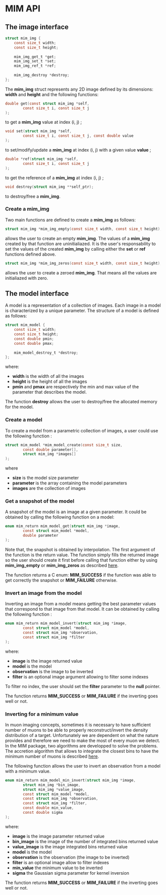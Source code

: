 # MIM API

## The image interface
```c
struct mim_img {
    const size_t width;
    const size_t height;
    
    mim_img_get_t *get;
    mim_img_set_t *set;
    mim_img_ref_t *ref;
    
    mim_img_destroy *destroy;
};
```

The **mim_img** struct represents any 2D image defined by its dimensions: **width** and **height** and the following functions:

```c
double get(const struct mim_img *self,
        const size_t i, const size_t j
);
```
to get a **mim_img** value at index (i, j) ;

```c
void set(struct mim_img *self,
        const size_t i, const size_t j, const double value
);
```
to set/modify/update a **mim_img** at index (i, j) with a given value **value** ;

```c
double *ref(struct mim_img *self,
        const size_t i, const size_t j
);
```
to get the reference of a **mim_img** at index (i, j) ;

```c
void destroy(struct mim_img **self_ptr);
```
to destroy/free a **mim_img**.

### Create a mim_img

Two main functions are defined to create a **mim_img** as follows:

```c
struct mim_img *mim_img_empty(const size_t width, const size_t height);
```
allows the user to create an empty **mim_img**. The values of a **mim_img** created by that function are uninitialiazed. It is the user's responsability to set the values of the created **mim_img** by calling either the **set** or **ref** functions defined above.

```c
struct mim_img *mim_img_zeros(const size_t width, const size_t height);
```
allows the user to create a zeroed **mim_img**. That means all the values are initialiazed with zero.


## The model interface

A model is a representation of a collection of images. Each image in a model is characterized by a unique parameter. The structure of a model is defined as follows:

```c
struct mim_model {
    const size_t width;
    const size_t height;
    const double pmin;
    const double pmax;
    
    mim_model_destroy_t *destroy;
};
```
where:

- **width** is the width of all the images
- **height** is the height of all the images
- **pmin** and **pmax** are respectively the min and max value of the parameter that describes the model.

The function **destroy** allows the user to destroy/free the allocated memory for the model.


### Create a model

To create a model from a parametric collection of images, a user could use the following function :

```c
struct mim_model *mim_model_create(const size_t size,
        const double parameter[],
        struct mim_img *images[]
);
```
where

- **size** is the model size parameter
- **parameter** is the array containing the model parameters
- **images** are the collection of images



### Get a snapshot of the model
A snapshot of the model is an image at a given parameter. It could be obtained by calling the following function on a model:

```c
enum mim_return mim_model_get(struct mim_img *image,
        const struct mim_model *model,
        double parameter
);
```
Note that, the snapshot is obtained by interpolation. The first argument of the function is the return value. The function simply fills the returned image so the user should create it first before calling that function either by using **mim_img_empty** or **mim_img_zeros** as described [here](#create-a-mim_img).

The function returns a C enum: **MIM_SUCCESS** if the function was able to get correctly the snapshot or **MIM_FAILURE** otherwise.


### Invert an image from the model

Inverting an image from a model means getting the best parameter values that correspond to that image from that model. It can be obtained by calling the following function :

```c
enum mim_return mim_model_invert(struct mim_img *image,
        const struct mim_model *model,
        const struct mim_img *observation,
        const struct mim_img *filter
);
```
where:

- **image** is the image returned value
- **model** is the model
- **observation** is the image to be inverted
- **filter** is an optional image argument allowing to filter some indexes

To filter no index, the user should set the **filter** parameter to the **null** pointer.

The function returns **MIM_SUCCESS** or **MIM_FAILURE** if the inverting goes well or not.


### Inverting for a minimum value

In muon imaging concepts, sometimes it is necessary to have sufficient number of muons to be able to properly reconstruct/invert the density distribution of a target. Unfortunately we are dependent on what the nature provides and therefore we need to make the most of every muon we detect. In the MIM package, two algorithms are developped to solve the problems. The accretion algorithm that allows to integrate the closest bins to have the minimum number of muons is described [here](algorithm.md).

The following function allows the user to invert an observation from a model with a minimum value.

```c
enum mim_return mim_model_min_invert(struct mim_img *image,
        struct mim_img *bin_image,
        struct mim_img *value_image,
        const struct mim_model *model,
        const struct mim_img *observation,
        const struct mim_img *filter,
        const double min_value,
        const double sigma
);
```
where:

- **image** is the image parameter returned value
- **bin_image** is the image of the number of integrated bins returned value
- **value_image** is the image integrated bins returned value
- **model** is the model
- **observation** is the observation (the image to be inverted)
- **filter** is an optional image allow to filter indexes
- **min_value** the minimum value to be inverted
- **sigma** the Gaussian sigma parameter for kernel inversion

The function returns **MIM_SUCCESS** or **MIM_FAILURE** if the inverting goes well or not.